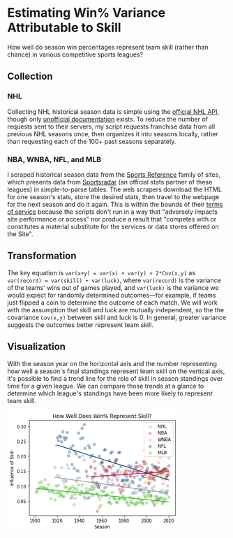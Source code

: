 # Estimating Win% Variance Attributable to Skill
How well do season win percentages represent team skill (rather than chance) in various competitive sports leagues?

<!-- ## Background -->

## Collection
### NHL
Collecting NHL historical season data is simple using the [official NHL API](https://records.nhl.com/site/api/franchise-season-records), though only [unofficial documentation](https://gitlab.com/dword4/nhlapi) exists. To reduce the number of requests sent to their servers, my script requests franchise data from all previous NHL seasons once, then organizes it into seasons locally, rather than requesting each of the 100+ past seasons separately.

### NBA, WNBA, NFL, and MLB
I scraped historical season data from the [Sports Reference](https://www.sports-reference.com/) family of sites, which presents data from [Sportsradar](https://sportradar.us/) (an official stats partner of these leagues) in simple-to-parse tables. The web scrapers download the HTML for one season's stats, store the desired stats, then travel to the webpage for the next season and do it again. This is within the bounds of their [terms of service](https://www.sports-reference.com/termsofuse.html) because the scripts don't run in a way that "adversely impacts site performance or access" nor produce a result that "competes with or constitutes a material substitute for the services or data stores offered on the Site".

## Transformation
The key equation is ````var(x+y) = var(x) + var(y) + 2*Cov(x,y)```` as ````var(record) = var(skill) + var(luck)````, where ````var(record)```` is the variance of the teams' wins out of games played, and ````var(luck)```` is the variance we would expect for randomly determined outcomes—for example, if teams just flipped a coin to determine the outcome of each match. We will work with the assumption that skill and luck are mutually independent, so the the covariance ````Cov(x,y)```` between skill and luck is 0. In general, greater variance suggests the outcomes better represent team skill.

## Visualization
With the season year on the horizontal axis and the number representing how well a season's final standings represent team skill on the vertical axis, it's possible to find a trend line for the role of skill in season standings over time for a given league. We can compare those trends at a glance to determine which league's standings have been more likely to represent team skill.

![A scatterplot with trend lines for each league, showing MLB standings as least and WNBA standings as most attributable to skill.](wpct_plot.png)

<!--
## Interpretation

## Presentation
-->

